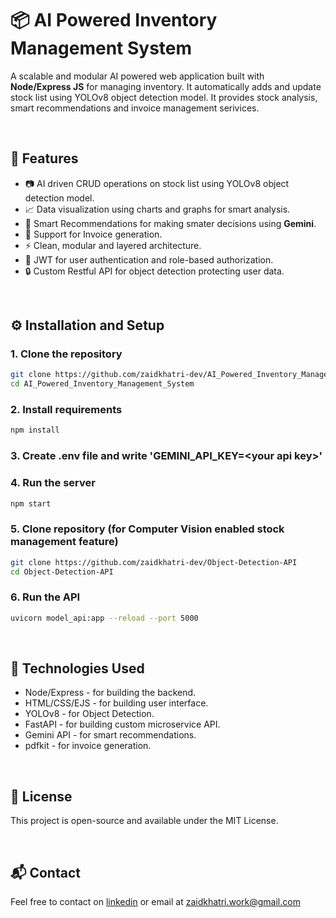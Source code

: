 # 📦 AI Powered Inventory Management System

A scalable and modular AI powered web application built with **Node/Express JS** for managing inventory. It automatically adds and update stock list using YOLOv8 object detection model. It provides stock analysis, smart recommendations and invoice management serivices. 

<br>

## 🚀 Features

- 📷 AI driven CRUD operations on stock list using YOLOv8 object detection model.  
- 📈 Data visualization using charts and graphs for smart analysis.  
- 💬 Smart Recommendations for making smater decisions using **Gemini**.  
- 🧾 Support for Invoice generation.  
- ⚡ Clean, modular and layered architecture.
- 🧑 JWT for user authentication and role-based authorization.
- 🔒 Custom Restful API for object detection protecting user data.

<br>

## ⚙️ Installation and Setup

### 1. Clone the repository

```bash
git clone https://github.com/zaidkhatri-dev/AI_Powered_Inventory_Management_System
cd AI_Powered_Inventory_Management_System
```

### 2. Install requirements

```bash
npm install
```

### 3. Create .env file and write 'GEMINI_API_KEY=\<your api key\>'

### 4. Run the server

```bash
npm start
```

### 5. Clone repository (for Computer Vision enabled stock management feature)

```bash
git clone https://github.com/zaidkhatri-dev/Object-Detection-API
cd Object-Detection-API
```

### 6. Run the API

```bash
uvicorn model_api:app --reload --port 5000
```

<br>



## 📌 Technologies Used

- Node/Express - for building the backend.
- HTML/CSS/EJS - for building user interface.
- YOLOv8 - for Object Detection.
- FastAPI - for building custom microservice API.
- Gemini API - for smart recommendations.
- pdfkit - for invoice generation.

<br>

## 📄 License

This project is open-source and available under the MIT License.

<br>

## 📬 Contact

Feel free to contact on [linkedin](https://www.linkedin.com/in/zaid-khatri-dev/) or email at zaidkhatri.work@gmail.com 